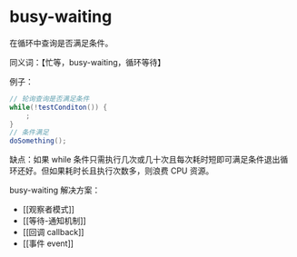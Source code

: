 # busy-waiting

在循环中查询是否满足条件。

同义词：【忙等，busy-waiting，循环等待】

例子：

```java
// 轮询查询是否满足条件
while(!testConditon()) {
    ;
}
// 条件满足
doSomething();
```

缺点：如果 while 条件只需执行几次或几十次且每次耗时短即可满足条件退出循环还好。但如果耗时长且执行次数多，则浪费 CPU 资源。

busy-waiting 解决方案：

- [[观察者模式]]
- [[等待-通知机制]]
- [[回调 callback]]
- [[事件 event]]
